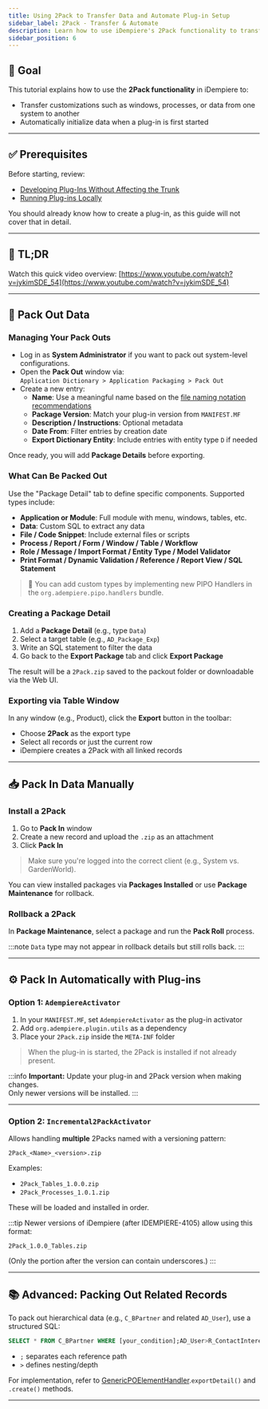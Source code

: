 ```yaml
---
title: Using 2Pack to Transfer Data and Automate Plug-in Setup
sidebar_label: 2Pack - Transfer & Automate
description: Learn how to use iDempiere's 2Pack functionality to transfer configuration and automate setup using plug-ins.
sidebar_position: 6
---
```


## 🎯 Goal

This tutorial explains how to use the **2Pack functionality** in iDempiere to:

- Transfer customizations such as windows, processes, or data from one system to another
- Automatically initialize data when a plug-in is first started

---

## ✅ Prerequisites

Before starting, review:

- [Developing Plug-Ins Without Affecting the Trunk](./developing-plugins)
- [Running Plug-ins Locally](./plugin-running-locally)

You should already know how to create a plug-in, as this guide will not cover that in detail.

---

## 🔁 TL;DR

Watch this quick video overview: 
[https://www.youtube.com/watch?v=jykimSDE_54](https://www.youtube.com/watch?v=jykimSDE_54)

---

## 🔧 Pack Out Data

### Managing Your Pack Outs

- Log in as **System Administrator** if you want to pack out system-level configurations.
- Open the **Pack Out** window via:  
  `Application Dictionary > Application Packaging > Pack Out`
- Create a new entry:
  - **Name**: Use a meaningful name based on the [file naming notation recommendations](./what-is-2pack#️-file-naming-conventions)
  - **Package Version**: Match your plug-in version from `MANIFEST.MF`
  - **Description / Instructions**: Optional metadata
  - **Date From**: Filter entries by creation date
  - **Export Dictionary Entity**: Include entries with entity type `D` if needed

Once ready, you will add **Package Details** before exporting.

### What Can Be Packed Out

Use the "Package Detail" tab to define specific components. Supported types include:

- **Application or Module**: Full module with menu, windows, tables, etc.
- **Data**: Custom SQL to extract any data
- **File / Code Snippet**: Include external files or scripts
- **Process / Report / Form / Window / Table / Workflow**
- **Role / Message / Import Format / Entity Type / Model Validator**
- **Print Format / Dynamic Validation / Reference / Report View / SQL Statement**

> 🧠 You can add custom types by implementing new PIPO Handlers in the `org.adempiere.pipo.handlers` bundle.

### Creating a Package Detail

1. Add a **Package Detail** (e.g., type `Data`)
2. Select a target table (e.g., `AD_Package_Exp`)
3. Write an SQL statement to filter the data
4. Go back to the **Export Package** tab and click **Export Package**

The result will be a `2Pack.zip` saved to the packout folder or downloadable via the Web UI.

### Exporting via Table Window

In any window (e.g., Product), click the **Export** button in the toolbar:

- Choose **2Pack** as the export type
- Select all records or just the current row
- iDempiere creates a 2Pack with all linked records

---

## 📥 Pack In Data Manually

### Install a 2Pack

1. Go to **Pack In** window
2. Create a new record and upload the `.zip` as an attachment
3. Click **Pack In**

> Make sure you're logged into the correct client (e.g., System vs. GardenWorld).

You can view installed packages via **Packages Installed** or use **Package Maintenance** for rollback.

### Rollback a 2Pack

In **Package Maintenance**, select a package and run the **Pack Roll** process.  

:::note 
`Data` type may not appear in rollback details but still rolls back.
:::

---

## ⚙️ Pack In Automatically with Plug-ins

### Option 1: `AdempiereActivator`

1. In your `MANIFEST.MF`, set `AdempiereActivator` as the plug-in activator
2. Add `org.adempiere.plugin.utils` as a dependency
3. Place your `2Pack.zip` inside the `META-INF` folder

> When the plug-in is started, the 2Pack is installed if not already present.

:::info
**Important:** Update your plug-in and 2Pack version when making changes.  
Only newer versions will be installed.
:::

---

### Option 2: `Incremental2PackActivator`

Allows handling **multiple** 2Packs named with a versioning pattern:

```
2Pack_<Name>_<version>.zip
```

Examples:

- `2Pack_Tables_1.0.0.zip`
- `2Pack_Processes_1.0.1.zip`

These will be loaded and installed in order.

:::tip
Newer versions of iDempiere (after IDEMPIERE-4105) allow using this format:
```
2Pack_1.0.0_Tables.zip
```
(Only the portion after the version can contain underscores.)
:::

---

## 📚 Advanced: Packing Out Related Records

To pack out hierarchical data (e.g., `C_BPartner` and related `AD_User`), use a structured SQL:

```sql
SELECT * FROM C_BPartner WHERE [your_condition];AD_User>R_ContactInterest;C_BPartner_Location
```

- `;` separates each reference path
- `>` defines nesting/depth

For implementation, refer to [GenericPOElementHandler](https://github.com/idempiere/idempiere/blob/master/org.adempiere.pipo.handlers/src/org/adempiere/pipo2/handler/GenericPOElementHandler.java).`exportDetail()` and `.create()` methods.

---
